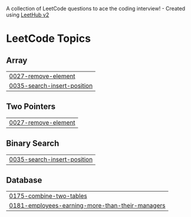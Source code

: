 A collection of LeetCode questions to ace the coding interview! - Created using [LeetHub v2](https://github.com/arunbhardwaj/LeetHub-2.0)
<!---LeetCode Topics Start-->
# LeetCode Topics
## Array
|  |
| ------- |
| [0027-remove-element](https://github.com/VidushiSharma31/LeetCode/tree/master/0027-remove-element) |
| [0035-search-insert-position](https://github.com/VidushiSharma31/LeetCode/tree/master/0035-search-insert-position) |
## Two Pointers
|  |
| ------- |
| [0027-remove-element](https://github.com/VidushiSharma31/LeetCode/tree/master/0027-remove-element) |
## Binary Search
|  |
| ------- |
| [0035-search-insert-position](https://github.com/VidushiSharma31/LeetCode/tree/master/0035-search-insert-position) |
## Database
|  |
| ------- |
| [0175-combine-two-tables](https://github.com/VidushiSharma31/LeetCode/tree/master/0175-combine-two-tables) |
| [0181-employees-earning-more-than-their-managers](https://github.com/VidushiSharma31/LeetCode/tree/master/0181-employees-earning-more-than-their-managers) |
<!---LeetCode Topics End-->